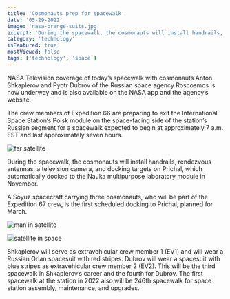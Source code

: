```yaml
---
title: 'Cosmonauts prep for spacewalk'
date: '05-29-2022'
image: 'nasa-orange-suits.jpg'
excerpt: 'During the spacewalk, the cosmonauts will install handrails, rendezvous antennas, a television camera.'
category: 'technology'
isFeatured: true
mostViewed: false
tags: ['technology', 'space']
---
```


NASA Television coverage of today’s spacewalk with cosmonauts Anton Shkaplerov and Pyotr Dubrov of the Russian space agency Roscosmos is now underway and is also available on the NASA app and the agency’s website.

The crew members of Expedition 66 are preparing to exit the International Space Station‘s Poisk module on the space-facing side of the station’s Russian segment for a spacewalk expected to begin at approximately 7 a.m. EST and last approximately seven hours.

![far satellite](/cosmonauts-prep-for-spacewalk/far-satellite.jpg)

During the spacewalk, the cosmonauts will install handrails, rendezvous antennas, a television camera, and docking targets on Prichal, which automatically docked to the Nauka multipurpose laboratory module in November.

A Soyuz spacecraft carrying three cosmonauts, who will be part of the Expedition 67 crew, is the first scheduled docking to Prichal, planned for March.

![man in satellite](/cosmonauts-prep-for-spacewalk/man-in-satellite.jpg)

![satellite in space](/cosmonauts-prep-for-spacewalk/satellite-in-space.jpg)

Shkaplerov will serve as extravehicular crew member 1 (EV1) and will wear a Russian Orlan spacesuit with red stripes. Dubrov will wear a spacesuit with blue stripes as extravehicular crew member 2 (EV2). This will be the third spacewalk in Shkaplerov’s career and the fourth for Dubrov. The first spacewalk at the station in 2022 also will be 246th spacewalk for space station assembly, maintenance, and upgrades.

